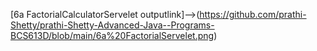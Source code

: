 [6a FactorialCalculatorServelet outputlink]-->(https://github.com/prathi-Shetty/prathi-Shetty-Advanced-Java--Programs-BCS613D/blob/main/6a%20FactorialServelet.png)
